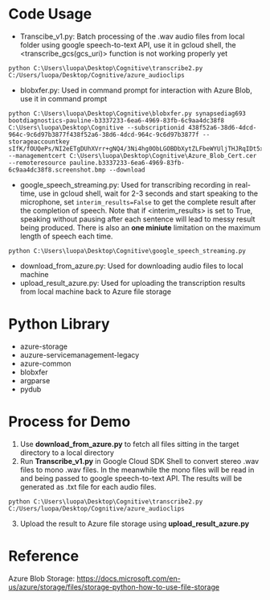 # Code Usage
- Transcibe_v1.py: Batch processing of the .wav audio files from local folder using google speech-to-text API, use it in gcloud shell, the <transcribe_gcs(gcs_uri)> function is not working properly yet
```
python C:\Users\luopa\Desktop\Cognitive\transcribe2.py C:/Users/luopa/Desktop/Cognitive/azure_audioclips
```
- blobxfer.py: Used in command prompt for interaction with Azure Blob, use it in command prompt
```
python C:\Users\luopa\Desktop\Cognitive\blobxfer.py synapsediag693 bootdiagnostics-pauline-b3337233-6ea6-4969-83fb-6c9aa4dc38f8 C:\Users\luopa\Desktop\Cognitive --subscriptionid 438f52a6-38d6-4dcd-964c-9c6d97b3877f438f52a6-38d6-4dcd-964c-9c6d97b3877f --storageaccountkey sIfK/fOUQePs/NI2eETgDUhXVrr+gNQ4/3Ni4hg0ObLGOBDbXytZLFbeWYUljTHJRqIDt5xYkyXWi47V2BdEdg== --managementcert C:\Users\luopa\Desktop\Cognitive\Azure_Blob_Cert.cer --remoteresource pauline.b3337233-6ea6-4969-83fb-6c9aa4dc38f8.screenshot.bmp --download
```
- google_speech_streaming.py: Used for transcribing recording in real-time, use in gcloud shell, wait for 2-3 seconds and start speaking to the microphone, set ```interim_results=False``` to get the complete result after the completion of speech. Note that if <interim_results> is set to True, speaking without pausing after each sentence will lead to messy result being produced. There is also an **one miniute** limitation on the maximum length of speech each time.
```
python C:\Users\luopa\Desktop\Cognitive\google_speech_streaming.py
```
- download_from_azure.py: Used for downloading audio files to local machine
- upload_result_azure.py: Used for uploading the transcription results from local machine back to Azure file storage


# Python Library
- azure-storage
- auzure-servicemanagement-legacy
- azure-common
- blobxfer
- argparse
- pydub

# Process for Demo
1. Use **download_from_azure.py** to fetch all files sitting in the target directory to a local directory
2. Run **Transcribe_v1.py** in Google Cloud SDK Shell to convert stereo .wav files to mono .wav files. In the meanwhile the mono files will be read in and being passed to google speech-to-text API. The results will be generated as .txt file for each audio files.
```
python C:\Users\luopa\Desktop\Cognitive\transcribe2.py C:/Users/luopa/Desktop/Cognitive/azure_audioclips
```
3. Upload the result to Azure file storage using **upload_result_azure.py**

# Reference
Azure Blob Storage: https://docs.microsoft.com/en-us/azure/storage/files/storage-python-how-to-use-file-storage
